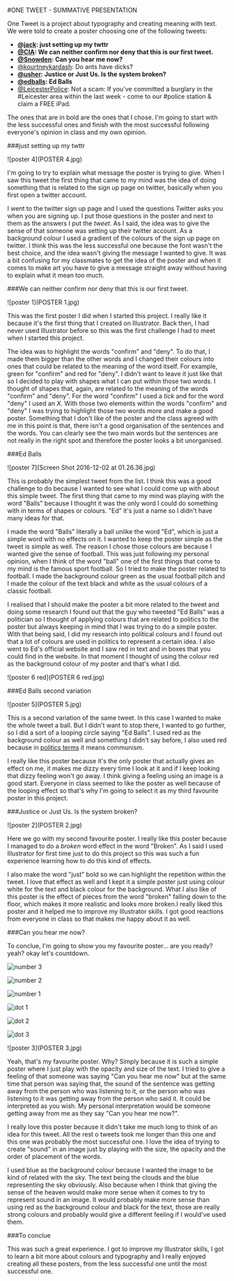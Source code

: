 #ONE TWEET - SUMMATIVE PRESENTATION

One Tweet is a project about typography and creating meaning with text. We were told to create a poster choosing one of the following tweets:

* **[@jack](https://twitter.com/jack/status/20): just setting up my twttr**
* **[@CIA](https://twitter.com/CIA/status/474971393852182528): We can neither confirm nor deny that this is our first tweet.**
* **[@Snowden](https://twitter.com/Snowden/status/648890134243487744): Can you hear me now?**
* [@kourtneykardash](https://twitter.com/kourtneykardash/status/11175751424): Do ants have dicks?
* **[@usher](https://twitter.com/usher/status/654335781687984129): Justice or Just Us. Is the system broken?**
* **[@edballs](https://twitter.com/edballs/status/63623585020915713): Ed Balls**
* [@LeicesterPolice](https://twitter.com/CentralLeicsNPA/status/287937337781002240): Not a scam: If you’ve committed a burglary in the #Leicester area within the last week - come to our #police station & claim a FREE iPad.

The ones that are in bold are the ones that I chose. I'm going to start with the less successful ones and finish with the most successful following everyone's opinion in class and my own opinion.

###just setting up my twttr

![poster 4](POSTER 4.jpg)

I'm going to try to explain what message the poster is trying to give. When I saw this tweet the first thing that came to my mind was the idea of doing something that is related to the sign up page on twitter, basically when you first open a twitter account.  

I went to the twitter sign up page and I used the questions Twitter asks you when you are signing up. I put those questions in the poster and next to them as the answers I put the _tweet_. As I said, the idea was to give the sense of that someone was setting up their twitter account. As a background colour I used a gradient of the colours of the sign up page on twitter. I think this was the less successful one because the font wasn't the best choice, and the idea wasn't giving the message I wanted to give. It was a bit confusing for my classmates to get the idea of the poster and when it comes to make art you have to give a message straight away without having to explain what it mean too much.

###We can neither confirm nor deny that this is our first tweet.

![poster 1](POSTER 1.jpg)

This was the first poster I did when I started this project. I really like it because it's the first thing that I created on Illustrator. Back then, I had never used Illustrator before so this was the first challenge I had to meet when I started this project.  

The idea was to highlight the words "confirm" and "deny". To do that, I made them bigger than the other words and I changed their colours into ones that could be related to the meaning of the word itself. For example, green for "confirm" and red for "deny". I didn't want to leave it just like that so I decided to play with shapes what I can put within those two words. I thought of shapes that, again, are related to the meaning of the words "confirm" and  "deny". For the word "confirm" I used a _tick_ and for the word "deny" I used an _X_. With those two elements within the words "confirm" and "deny" I was trying to highlight those two words more and make a good poster. Something that I don't like of the poster and the class agreed with me in this point is that, there isn't a good organisation of the sentences and the words. You can clearly see the two main words but the sentences are not really in the right spot and therefore the poster looks a bit unorganised.

###Ed Balls

![poster 7](Screen Shot 2016-12-02 at 01.26.36.jpg)

This is probably the simplest tweet from the list. I think this was a good challenge to do because I wanted to see what I could come up with about this simple tweet. The first thing that came to my mind was playing with the word "Balls" because I thought it was the only word I could do something with in terms of shapes or colours. "Ed" it's just a name so I didn't have many ideas for that.

I made the word "Balls" literally a ball unlike the word "Ed", which is just a simple word with no effects on it. I wanted to keep the poster simple as the tweet is simple as well. The reason I chose those colours are because I wanted give the sense of football. This was just following my personal opinion, when I think of the word "ball" one of the first things that come to my mind is the famous sport football. So I tried to make the poster related to football. I made the background colour green as the usual football pitch and I made the colour of the text black and white as the usual colours of a classic football.

I realised that I should make the poster a bit more related to the tweet and doing some research I found out that the guy who tweeted "Ed Balls" was a politician so I thought of applying colours that are related to politics to the poster but always keeping in mind that I was trying to do a simple poster. With that being said, I did my research into political colours and I found out that a lot of colours are used in politics to represent a certain idea. I also went to Ed's official website and I saw red in text and in boxes that you could find in the website. In that moment I thought of using the colour red as the background colour of my poster and that's what I did.

![poster 6 red](POSTER 6 red.jpg)

###Ed Balls second variation

![poster 5](POSTER 5.jpg)

This is a second variation of the same tweet. In this case I wanted to make the whole tweet a ball. But I didn't want to stop there, I wanted to go further, so I did a sort of a looping circle saying "Ed Balls". I used red as the background colour as well and something I didn't say before, I also used red because in [politics terms](https://en.wikipedia.org/wiki/Political_colour) it means communism.

I really like this poster because it's the only poster that actually gives an effect on me, it makes me dizzy every time I look at it and if I keep looking that dizzy feeling won't go away. I think giving a feeling using an image is a good start. Everyone in class seemed to like the poster as well because of the looping effect so that's why I'm going to select it as my third favourite poster in this project.

###Justice or Just Us. Is the system broken?

![poster 2](POSTER 2.jpg)

Here we go with my second favourite poster. I really like this poster because I managed to do a _broken_ word effect in the word "Broken". As I said I used Illustrator for first time just to do this project so this was such a fun experience learning how to do this kind of effects.

I also make the word "just" bold so we can highlight the repetition within the tweet. I love that effect as well and I kept it a simple poster just using colour white for the text and black colour for the background. What I also like of this poster is the effect of pieces from the word "broken" falling down to the floor, which makes it more realistic and looks more broken.I really liked this poster and it helped me to improve my Illustrator skills. I got good reactions from everyone in class so that makes me happy about it as well.

###Can you hear me now?

To conclue, I'm going to show you my favourite poster... are you ready? yeah? okay let's countdown.

![number 3](3.jpg)

![number 2](2.jpg)

![number 1](1.jpg)

![dot 1](dot.jpg)

![dot 2](dot.jpg)

![dot 3](dot.jpg)

![poster 3](POSTER 3.jpg)

Yeah, that's my favourite poster. Why? Simply because it is such a simple poster where I just play with the opacity and size of the text. I tried to give a feeling of that someone was saying "Can you hear me now" but at the same time that person was saying that, the sound of the sentence was getting away from the person who was listening to it, or the person who was listening to it was getting away from the person who said it. It could be interpreted as you wish. My personal interpretation would be someone getting away from me as they say "Can you hear me now?".

I really love this poster because it didn't take me much long to think of an idea for this tweet. All the rest o tweets took me longer than this one and this one was probably the most successful one. I love the idea of trying to create "sound" in an image just by playing with the size, the opacity and the order of placement of the words.

I used blue as the background colour because I wanted the image to be kind of related with the sky. The text being the clouds and the blue representing the sky obviously. Also because when I think that giving the sense of the heaven would make more sense when it comes to try to represent sound in an image. It would probably make more sense than using red as the background colour and black for the text, those are really strong colours and probably would give a different feeling if I would've used them.

###To conclue

This was such a great experience. I got to improve my Illustrator skills, I got to learn a bit more about colours and typography and I really enjoyed creating all these posters, from the less successful one until the most successful one.

